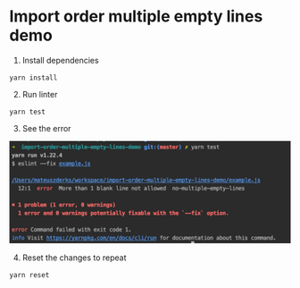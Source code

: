# Import order multiple empty lines demo

1. Install dependencies
```
yarn install
```

2. Run linter
```
yarn test
```

3. See the error

![](./screenshot.png)

4. Reset the changes to repeat
```
yarn reset
```
